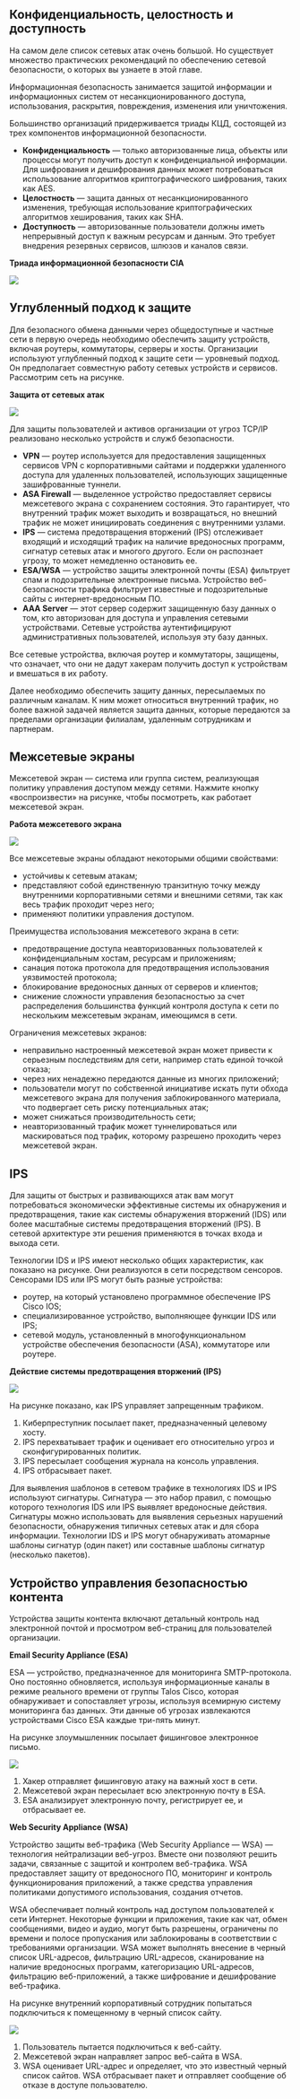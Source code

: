 <!-- 3.9.1 -->
## Конфиденциальность, целостность и доступность

На самом деле список сетевых атак очень большой. Но существует множество практических рекомендаций по обеспечению сетевой безопасности, о которых вы узнаете в этой главе.

Информационная безопасность занимается защитой информации и информационных систем от несанкционированного доступа, использования, раскрытия, повреждения, изменения или уничтожения.

Большинство организаций придерживается триады КЦД, состоящей из трех компонентов информационной безопасности.

* **Конфиденциальность** — только авторизованные лица, объекты или процессы могут получить доступ к конфиденциальной информации. Для шифрования и дешифрования данных может потребоваться использование алгоритмов криптографического шифрования, таких как AES.
* **Целостность** — защита данных от несанкционированного изменения, требующая использование криптографических алгоритмов хеширования, таких как SHA.
* **Доступность** — авторизованные пользователи должны иметь непрерывный доступ к важным ресурсам и данным. Это требует внедрения резервных сервисов, шлюзов и каналов связи.

**Триада информационной безопасности CIA**

![](./assets/3.9.1.svg)
<!-- /courses/ensa-dl/ae8e8c80-34fd-11eb-ba19-f1886492e0e4/aeb3eeda-34fd-11eb-ba19-f1886492e0e4/assets/c5f13833-1c46-11ea-af56-e368b99e9723.svg -->

<!--
The figure shows the C I A Triad consisting of Confidentiality, Integrity, and Availability.
-->

<!-- 3.9.2 -->
## Углубленный подход к защите

Для безопасного обмена данными через общедоступные и частные сети в первую очередь необходимо обеспечить защиту устройств, включая роутеры, коммутаторы, серверы и хосты. Организации используют углубленный подход к защите сети — уровневый подход. Он предполагает совместную работу сетевых устройств и сервисов. Рассмотрим сеть на рисунке.

**Защита от сетевых атак**

![](./assets/3.9.2.svg)
<!-- /courses/ensa-dl/ae8e8c80-34fd-11eb-ba19-f1886492e0e4/aeb3eeda-34fd-11eb-ba19-f1886492e0e4/assets/c5f1d473-1c46-11ea-af56-e368b99e9723.svg -->

Для защиты пользователей и активов организации от угроз TCP/IP реализовано несколько устройств и служб безопасности.

* **VPN** — роутер используется для предоставления защищенных сервисов VPN с корпоративными сайтами и поддержки удаленного доступа для удаленных пользователей, использующих защищенные зашифрованные туннели.
* **ASA Firewall** — выделенное устройство предоставляет сервисы межсетевого экрана с сохранением состояния. Это гарантирует, что внутренний трафик может выходить и возвращаться, но внешний трафик не может инициировать соединения с внутренними узлами.
* **IPS** — система предотвращения вторжений (IPS) отслеживает входящий и исходящий трафик на наличие вредоносных программ, сигнатур сетевых атак и многого другого. Если он распознает угрозу, то может немедленно остановить ее.
* **ESA/WSA** — устройство защиты электронной почты (ESA) фильтрует спам и подозрительные электронные письма. Устройство веб-безопасности трафика фильтрует известные и подозрительные сайты с интернет-вредоносным ПО.
* **AAA Server** — этот сервер содержит защищенную базу данных о том, кто авторизован для доступа и управления сетевыми устройствами. Сетевые устройства аутентифицируют административных пользователей, используя эту базу данных.

<!--
Диаграмма изображает сетевую топология кампуса и углубленный подход к ее защите. Вверху слева находится Интернет-облако, ниже к нему подключен VPN роутер на границе сети кампуса. Он подключен справа к межсетевому экрану ASA, который имеет соединение ниже с коммутатором 2 уровня. К этому коммутатору подключены сервер DHCP, сервер электронной почты, веб-сервер и ESA/WSA. К межсетевому экрану справа также подключен IPS, который подключается к коммутатору 3-го уровня справа. Коммутатор 3-го уровня подключается к серверу ААА, еще одному коммутатору 3-го уровня и двум коммутаторам 2-го уровня. Под коммутаторами уровня 2 находятся несколько хостов.
-->

Все сетевые устройства, включая роутер и коммутаторы, защищены, что означает, что они не дадут хакерам получить доступ к устройствам и вмешаться в их работу.

Далее необходимо обеспечить защиту данных, пересылаемых по различным каналам. К ним может относиться внутренний трафик, но более важной задачей является защита данных, которые передаются за пределами организации филиалам, удаленным сотрудникам и партнерам.

<!-- 3.9.3 -->
## Межсетевые экраны

Межсетевой экран — система или группа систем, реализующая политику управления доступом между сетями. Нажмите кнопку «воспроизвести» на рисунке, чтобы посмотреть, как работает межсетевой экран.

**Работа межсетевого экрана**

![](./assets/3.9.3.png)

<!--
Анимация показывает брандмауэр между глобусом, представляющим Интернет, и сервером, представляющим внутреннюю сеть. Глобус пытается отправить трафик во внутреннюю сеть. Показаны правила, разрешающие и запрещающие трафик. Разрешенный трафик — это трафик с любого внешнего адреса на веб-сервер, трафик на сервер F T P, трафик на сервер S M T P и трафик на внутренний сервер I M A P. Запрещенный трафик — это весь входящий трафик с сетевой адресацией, соответствующей внутренним зарегистрированным адресам ввода-вывода, весь входящий трафик на сервер с внешних адресов, весь входящий трафик эхо-запросов ввода-вывода, все входящие запросы M S Active Directory, весь входящий трафик на запросы сервера M S S Q L и все Локальные трансляции в домене M.
-->

Все межсетевые экраны обладают некоторыми общими свойствами:

* устойчивы к сетевым атакам;
* представляют собой единственную транзитную точку между внутренними корпоративными сетями и внешними сетями, так как весь трафик проходит через него;
* применяют политики управления доступом.

Преимущества использования межсетевого экрана в сети:

* предотвращение доступа неавторизованных пользователей к конфиденциальным хостам, ресурсам и приложениям;
* санация потока протокола для предотвращения использования уязвимостей протокола;
* блокирование вредоносных данных от серверов и клиентов;
* снижение сложности управления безопасностью за счет распределения большинства функций контроля доступа к сети по нескольким межсетевым экранам, имеющимся в сети.

Ограничения межсетевых экранов:

* неправильно настроенный межсетевой экран может привести к серьезным последствиям для сети, например стать единой точкой отказа;
* через них ненадежно передаются данные из многих приложений;
* пользователи могут по собственной инициативе искать пути обхода межсетевого экрана для получения заблокированного материала, что подвергает сеть риску потенциальных атак;
* может снижаться производительность сети;
* неавторизованный трафик может туннелироваться или маскироваться под трафик, которому разрешено проходить через межсетевой экран.

<!-- 3.9.4 -->
## IPS

Для защиты от быстрых и развивающихся атак вам могут потребоваться экономически эффективные системы их обнаружения и предотвращения, такие как системы обнаружения вторжений (IDS) или более масштабные системы предотвращения вторжений (IPS). В сетевой архитектуре эти решения применяются в точках входа и выхода сети.

Технологии IDS и IPS имеют несколько общих характеристик, как показано на рисунке. Они реализуются в сети посредством сенсоров. Сенсорами IDS или IPS могут быть разные устройства:

* роутер, на который установлено программное обеспечение IPS Cisco IOS;
* специализированное устройство, выполняющее функции IDS или IPS;
* сетевой модуль, установленный в многофункциональном устройстве обеспечения безопасности (ASA), коммутаторе или роутере.

**Действие системы предотвращения вторжений (IPS)**

![](./assets/3.9.4.svg)
<!-- /courses/ensa-dl/ae8e8c80-34fd-11eb-ba19-f1886492e0e4/aeb3eeda-34fd-11eb-ba19-f1886492e0e4/assets/c5f41e63-1c46-11ea-af56-e368b99e9723.svg -->

На рисунке показано, как IPS управляет запрещенным трафиком.

1.  Киберпреступник посылает пакет, предназначенный целевому хосту.
2.  IPS перехватывает трафик и оценивает его относительно угроз и сконфигурированных политик.
3.  IPS пересылает сообщения журнала на консоль управления.
4.  IPS отбрасывает пакет.

<!--
НА рисунке показана сетевая топология с IPS, которая отбрасывает пакет. Показан целевой хост в нижней части схемы, подключенный к роутеру. Также к нему подключен хост консоли управления. Этот роутер подключен к вышестоящему IPS-сенсору, который  в свою очередь подключен к другому вышестоящему устройству. Верхний роутер подсоединен к Интернет-облаку. Хост злоумышленника также подсоединен к облаку. Хакер посылает трафик, который проходит через облако и IPS-сенсор. Затем IPS пересылает трафик на консоль управления, в результате того, что IPS отбросил пакет.
-->

Для выявления шаблонов в сетевом трафике в технологиях IDS и IPS используют сигнатуры. Сигнатура — это набор правил, с помощью которого технология IDS или IPS выявляет вредоносные действия. Сигнатуры можно использовать для выявления серьезных нарушений безопасности, обнаружения типичных сетевых атак и для сбора информации. Технологии IDS и IPS могут обнаруживать атомарные шаблоны сигнатур (один пакет) или составные шаблоны сигнатур (несколько пакетов).

<!-- 3.9.5 -->
## Устройство управления безопасностью контента

Устройства защиты контента включают детальный контроль над электронной почтой и просмотром веб-страниц для пользователей организации.

**Email Security Appliance (ESA)**

ESA — устройство, предназначенное для мониторинга SMTP-протокола. Оно постоянно обновляется, используя информационные каналы в режиме реального времени от группы Talos Cisco, которая обнаруживает и сопоставляет угрозы, используя всемирную систему мониторинга баз данных. Эти данные об угрозах извлекаются устройствами Cisco ESA каждые три-пять минут.

На рисунке злоумышленник посылает фишинговое электронное письмо.

![](./assets/3.9.5-1.svg)
<!-- /courses/ensa-dl/ae8e8c80-34fd-11eb-ba19-f1886492e0e4/aeb3eeda-34fd-11eb-ba19-f1886492e0e4/assets/c5f4baa1-1c46-11ea-af56-e368b99e9723.svg -->

1.  Хакер отправляет фишинговую атаку на важный хост в сети.
2.  Межсетевой экран пересылает всю электронную почту в ESA.
3.  ESA анализирует электронную почту, регистрирует ее, и отбрасывает ее.

<!--
Киберпреступник посылает электронное письмо через интернет к межсетевому экрану в сети, подсоединенному к ESA. Коммутатор подсоединен к хосту, содержащему конфиденциальные данные компании. Межсетевой экран пересылает сообщение к ESA, которое отбрасывает его. Фишинговое письмо не было получено хостом, содержащим конфиденциальную информацию.
-->

**Web Security Appliance (WSA)**

Устройство защиты веб-трафика (Web Security Appliance — WSA) — технология нейтрализации веб-угроз. Вместе они позволяют решить задачи, связанные с защитой и контролем веб-трафика. WSA предоставляет защиту от вредоносного ПО, мониторинг и контроль функционирования приложений, а также средства управления политиками допустимого использования, создания отчетов.

WSA обеспечивает полный контроль над доступом пользователей к сети Интернет. Некоторые функции и приложения, такие как чат, обмен сообщениями, видео и аудио, могут быть разрешены, ограничены по времени и полосе пропускания или заблокированы в соответствии с требованиями организации. WSA может выполнять внесение в черный список URL-адресов, фильтрацию URL-адресов, сканирование на наличие вредоносных программ, категоризацию URL-адресов, фильтрацию веб-приложений, а также шифрование и дешифрование веб-трафика.

На рисунке внутренний корпоративный сотрудник попытаться подключиться к помещенному в черный список сайту.

![](./assets/3.9.5-2.svg)
<!-- /courses/ensa-dl/ae8e8c80-34fd-11eb-ba19-f1886492e0e4/aeb3eeda-34fd-11eb-ba19-f1886492e0e4/assets/c5f508c1-1c46-11ea-af56-e368b99e9723.svg -->

1.  Пользователь пытается подключиться к веб-сайту.
2.  Межсетевой экран направляет запрос веб-сайта в WSA.
3.  WSA оценивает URL-адрес и определяет, что это известный черный список сайтов. WSA отбрасывает пакет и отправляет сообщение об отказе в доступе пользователю.

<!--
Пользователь внутренней сети имеет смартфон с беспроводным соединением к точке доступа, соединенной с межсетевым экраном, который подключен к Интернету. Также межсетевой экран соединен с WSA. Пользователь запрашивает соединение с сайтом в черном списке. Запрос пересылается к межсетевому экрану, затем пересылается к WSA и затем отклоняется. Запрос не покидает границы внутренней сети.
-->

<!-- 3.9.6 -->
<!-- quiz -->

